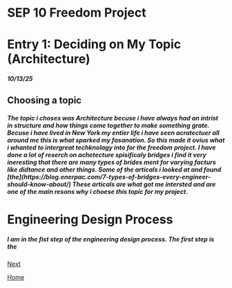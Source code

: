 <h1> SEP 10 Freedom Project</h1>
<h1>Entry 1: Deciding on My Topic (Architecture)</h1>
<h5>10/13/25</h5>
<h2>Choosing a topic</h2>
<h5>The topic i choses was Architecture becuse i have always had an intrist in structure and how things come together to make something grate. Becuse i have lived in New York my entier life i have seen acratectuer all around me this is what sparked my fasanation. So this made it ovius what i whanted to intergreat techknolagy into for the freedom project. I have done a lot of reserch on achetecture spisificaly bridges i find it very ineresting that there are many types of brides ment for varying facturs like didtance and other things. Some of the articals i looked at and found [the](https://blog.enerpac.com/7-types-of-bridges-every-engineer-should-know-about/) These articals are what got me intersted and are one of the main resons why i choese this topic for my project.</h5>

<h1>Engineering Design Process</h1>
<h5>I am in the fist step of the engineering design process. The first step is the </h5>



[Next](entry02.md)

[Home](../README.md)
